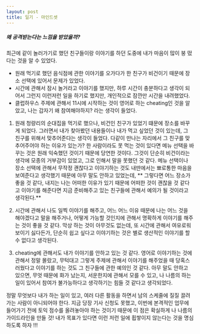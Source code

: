 ```yaml
---
layout: post
title: 일기 - 마인드셋
---
```

##### 왜 공격받는다는 느낌을 받았을까?
최근에 같이 놀러가기로 했던 친구들이랑 이야기를 하던 도중에 내가 마음이 많이 붕 떴다는 것을 알 수 있었다.
* 원래 먹기로 했던 음식점에 관한 이야기를 오가다가 한 친구가 비건이기 때문에 장소 선택에 있어서 문제가 있었다.
* 시간에 관해서 잠시 놀거라고 이야기를 했지만, 하루 시간이 충분하다고 생각이 되어서 그런지 이런저런 일을 하기로 했지만, 개인적으로 잠깐만 시간을 내려했었다.
* 클럽하우스 주제에 관해서 11시에 시작하는 것이 영어로 하는 cheating인 것을 알았고, 나는 갑자기 왜 참여해야하지? 라는 생각이 들었다.

1. 원래 청량리의 순대집을 먹기로 했으나, 비건인 친구가 있었기 떄문에 장소를 바꾸게 되었다. 그러면서 내가 찾아봤던 내용들이나 내가 먹고 싶었던 것이 있는데, 그 친구를 위해서 맞추어준다는 생각이 들었다. 다같이 만나는 자리에서 그 친구를 맞추어주어야 하는 이유가 있는가? 한 사람이라도 못 먹는 것이 있다면 메뉴 선택을 바꾸는 것은 원래 익숙했던 것이기 때문에 당연한 것이다. 그것이 단순히 비건이라는 생각에 모종의 거부감이 있었고, 그로 인해서 말을 못했던 것 같다. 메뉴 선택이나 장소 선택에 관해서 무작정 괜찮다고 이야기하는 것도 내딴에서는 뾰로통한 마음을 보여준다고 생각했기 때문에 아무 말도 안하고 있었는데, ** 그렇다면 어느 장소가 좋을 것 같다, 내지는 나는 어떠한 이유가 있기 때문에 어떠한 것이 괜찮을 것 같다고 이야기를 해준다면 지금 준비해주고 있는 친구들에 관해서 예의가 될 것이라고 생각된다.**

2. 시간에 관해서 나도 일찍 이야기를 해주고, 어느 어느 이유 때문에 나는 어느 것을 해야겠다고 말을 해주거나, 어떻게 가능할 것인지에 관해서 명확하게 이야기를 해주는 것이 좋을 것 같다. 막상 하는 것이 아무것도 없는데, 또 시간에 관해서 여유로워 보이기 싫다든가, 단순히 쉽고 싶다고 이야기하는 것은 별로 생산적인 이야기를 할 수 없다고 생각된다. 

3. cheating에 관해서도 내가 이야기를 안하고 있는 것 같다. 영어로 이야기하는 것에 관해서 정말 몰랐고, 무턱대고 그렇게 주제에 관해서 이야기를 해주었을 때 당혹스러웠다고 이야기를 하는 것도 그 친구들에 관한 예의인 것 같다. 아무 말도 안하고 있으면, 무엇 때문에 화가 났는지, 서운한지에 관해서 모를 수 있고, 나 나름의 하는 일이 있어서 참여가 불가능하다고 생각하기는 힘들 것 같다고 생각되었다.

정말 무엇보다 내가 하는 일이 있고, 여러 다른 활동을 하면서 남의 스케줄에 질질 끌려가는 사람이 아니되어야 한다. 지금 당장 기사 신청도 못했고, 이번에 본격적인 업무에 들어가기 전에 토익 점수를 올려놓아야 하는 것이기 때문에 이 점은 확실하게 나 나름의 가이드라인을 만들 것! 내가 목표가 있다면 이런 저런 일에 휩쌓이지 않는다는 것을 명심하도록 하자 !!!